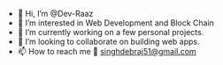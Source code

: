 - 👋 Hi, I’m @Dev-Raaz
- 👀 I’m interested in Web Development and Block Chain
- 🌱 I’m currently working on a few personal projects.
- 💞️ I’m looking to collaborate on building web apps.
- 📫 How to reach me 
    📧 singhdebraj51@gmail.com

<!---
Hey there fellow developer, thanks for checking in.
--->
